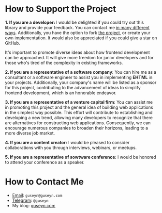 # How to Support the Project

**1. If you are a developer:** I would be delighted if you could try out this library and provide your feedback. You can contact me [in many different ways](https://guseyn.com/html/about.html). Additionally, you have the option to fork [the project](https://github.com/guseyn/ehtml), or create your own implementation. It would also be appreciated if you could give a star on GitHub.

It's important to promote diverse ideas about how frontend development can be approached. It will give more freedom for junior developers and for those who's tired of the complexity in existing frameworks.
<br>

**2. If you are a representative of a software company:** You can hire me as a consultant or a software engineer to assist you in implementing **EHTML** in your projects. Additionally, your company's name will be listed as a sponsor for this project, contributing to the advancement of ideas to simplify frontend development, which is an honorable endeavor.
<br>

**3. If you are a representative of a venture capital firm:** You can assist me in promoting this project and the general idea of building web applications in the simplest way possible. This effort will contribute to establishing and developing a new trend, allowing many developers to recognize that there are alternatives for constructing web applications. Consequently, we can encourage numerous companies to broaden their horizons, leading to a more diverse job market.
<br>

**4. If you are a content creator:** I would be pleased to consider collaborations with you through interviews, webinars, or meetups.
<br>

**5. If you are a representative of sowtware conference:** I would be honored to attend your conference as a speaker.

# How to Contact Me

- [Email](mailto:guseyn@guseyn.com): `guseyn@guseyn.com`
- [Telegram](https://t.me/guseyn): `@guseyn`
- My blog: [guseyn.com](https://guseyn.com)
